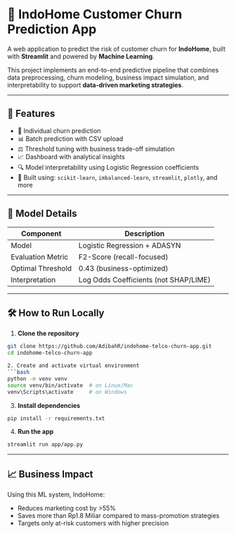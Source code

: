 # 📡 IndoHome Customer Churn Prediction App

A web application to predict the risk of customer churn for **IndoHome**, built with **Streamlit** and powered by **Machine Learning**.

This project implements an end-to-end predictive pipeline that combines data preprocessing, churn modeling, business impact simulation, and interpretability to support **data-driven marketing strategies**.

---

## 🚀 Features

- 🎯 Individual churn prediction
- 📊 Batch prediction with CSV upload
- ⚖️ Threshold tuning with business trade-off simulation
- 📈 Dashboard with analytical insights
- 🔍 Model interpretability using Logistic Regression coefficients
- 🧠 Built using: `scikit-learn`, `imbalanced-learn`, `streamlit`, `plotly`, and more

---

## 🧩 Model Details

| Component           | Description                             |
|---------------------|-----------------------------------------|
| Model               | Logistic Regression + ADASYN            |
| Evaluation Metric   | F2-Score (recall-focused)               |
| Optimal Threshold   | 0.43 (business-optimized)               |
| Interpretation      | Log Odds Coefficients (not SHAP/LIME)   |

---

## 🛠️ How to Run Locally

1. **Clone the repository**  
```bash
git clone https://github.com/AdibahR/indohome-telco-churn-app.git
cd indohome-telco-churn-app

2. Create and activate virtual environment
```bash
python -m venv venv
source venv/bin/activate  # on Linux/Mac
venv\Scripts\activate     # on Windows
```

3. **Install dependencies**
```bash
pip install -r requirements.txt
```

4. **Run the app**
```bash
streamlit run app/app.py
```

---

## 📈 Business Impact

Using this ML system, IndoHome:

- Reduces marketing cost by >55%
- Saves more than Rp1.8 Miliar compared to mass-promotion strategies
- Targets only at-risk customers with higher precision


<!-- Trigger redeploy untuk rebuild environment -->